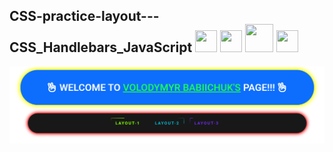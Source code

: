 ## CSS-practice-layout---CSS_Handlebars_JavaScript <span align="left"> <img src="https://cdn.jsdelivr.net/gh/devicons/devicon/icons/css3/css3-original.svg" width="35" height="35"/> <img src="https://cdn.jsdelivr.net/gh/devicons/devicon/icons/html5/html5-original.svg" width="35" height="35"/> <img src="https://cdn.jsdelivr.net/gh/devicons/devicon/icons/handlebars/handlebars-original-wordmark.svg" width="45" height="45"/> <img src="https://cdn.jsdelivr.net/gh/devicons/devicon/icons/javascript/javascript-original.svg" width="35" height="35"/> </span>
![Alt-текст](public/images/css-preview.png)
